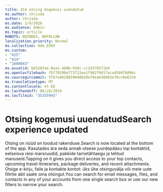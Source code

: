 ```yaml
---
title: 414 otsing kogemusi uuendatud
ms.author: chrisda
author: chrisda
ms.date: 2/9/2018
ms.audience: Admin
ms.topic: article
ROBOTS: NOINDEX, NOFOLLOW
localization_priority: Normal
ms.collection: Adm_O365
ms.custom:
- "415"
- "414"
- "1600043"
ms.assetid: bd328fee-8ea1-4b0b-930c-cc3d3765f1b9
ms.openlocfilehash: f5f70298e773722ea1f982f9d17aca45997b096c
ms.sourcegitcommit: 5fb7a4b28859690020efdea630d03e70cc0e6334
ms.translationtype: MT
ms.contentlocale: et-EE
ms.lasthandoff: 06/28/2019
ms.locfileid: "35355945"
---
```

# <a name="search-experience-updated"></a><span data-ttu-id="a216a-102">Otsing kogemusi uuendatud</span><span class="sxs-lookup"><span data-stu-id="a216a-102">Search experience updated</span></span>

<span data-ttu-id="a216a-103">Otsing on nüüd on toodud rakenduse.</span><span class="sxs-lookup"><span data-stu-id="a216a-103">Search is now located at the bottom of the app.</span></span> <span data-ttu-id="a216a-104">Kasutades ära seda annab otsese juurdepääsu top kontaktid, eelseisva reisi marsruudid, pakkide tarnetähtaegu ja tehtud manuseid.</span><span class="sxs-lookup"><span data-stu-id="a216a-104">Tapping on it gives you direct access to your top contacts, upcoming travel itineraries, package deliveries, and recent attachments.</span></span> <span data-ttu-id="a216a-105">Otsige e-kirju, faile ja kontakte kontot: üks ühe otsinguvälja või meie uute filtrite abil saate oma otsingut.</span><span class="sxs-lookup"><span data-stu-id="a216a-105">You can search for email messages, files, and contacts in any of your accounts from one single search box or use our new filters to narrow your search.</span></span>
